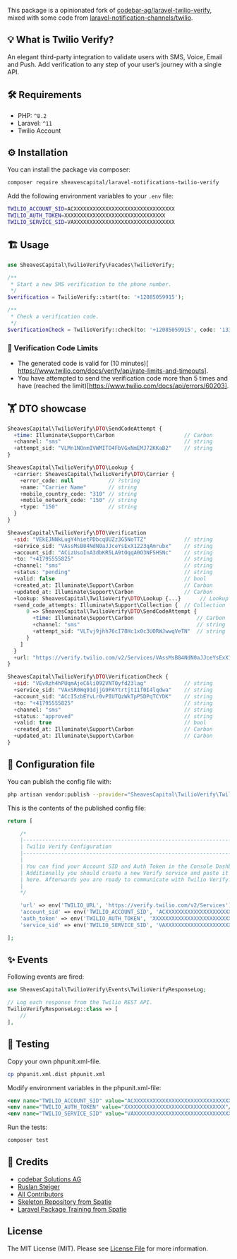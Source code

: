 
This package is a opinionated fork of [codebar-ag/laravel-twilio-verify](https://github.com/codebar-ag/laravel-twilio-verify), mixed with some code from [laravel-notification-channels/twilio](https://github.com/laravel-notification-channels/twilio).


## 💡 What is Twilio Verify?
An elegant third-party integration to validate users with SMS, Voice, Email and
Push. Add verification to any step of your user‘s journey with a single API.

## 🛠 Requirements

- PHP: `^8.2`
- Laravel: `^11`
- Twilio Account

## ⚙️ Installation

You can install the package via composer:

```bash
composer require sheavescapital/laravel-notifications-twilio-verify
```

Add the following environment variables to your `.env` file:

```bash
TWILIO_ACCOUNT_SID=ACXXXXXXXXXXXXXXXXXXXXXXXXXXXXXXXX
TWILIO_AUTH_TOKEN=XXXXXXXXXXXXXXXXXXXXXXXXXXXXXXXX
TWILIO_SERVICE_SID=VAXXXXXXXXXXXXXXXXXXXXXXXXXXXXXXXX
```

## 🏗 Usage

```php
use SheavesCapital\TwilioVerify\Facades\TwilioVerify;

/**
 * Start a new SMS verification to the phone number.
 */
$verification = TwilioVerify::start(to: '+12085059915');

/**
 * Check a verification code.
 */
$verificationCheck = TwilioVerify::check(to: '+12085059915', code: '1337');
```

### 🔢 Verification Code Limits

- The generated code is valid for (10 minutes)[ https://www.twilio.com/docs/verify/api/rate-limits-and-timeouts].
- You have attempted to send the verification code more than 5 times and have
  (reached the limit)[https://www.twilio.com/docs/api/errors/60203].
  
## 🏋️ DTO showcase

```php
SheavesCapital\TwilioVerify\DTO\SendCodeAttempt {
  +time: Illuminate\Support\Carbon                      // Carbon
  +channel: "sms"                                       // string
  +attempt_sid: "VLMn1NOnmIVWMITO4FbVGxNmEMJ72KKaB2"    // string
}
```

```php 
SheavesCapital\TwilioVerify\DTO\Lookup {
  +carrier: SheavesCapital\TwilioVerify\DTO\Carrier {
    +error_code: null           // ?string
    +name: "Carrier Name"       // string
    +mobile_country_code: "310" // string
    +mobile_network_code: "150" // string
    +type: "150"                // string
  }
}
```

```php
SheavesCapital\TwilioVerify\DTO\Verification
  +sid: "VEkEJNNkLugY4hietPDbcqUUZz3G5NoTTZ"            // string
  +service_sid: "VAssMsB84NdN0aJJceYsExX1223qAmrubx"    // string
  +account_sid: "ACizUsoInA3dbKR5LA9tOqqA0O3NFSHSNc"    // string
  +to: "+41795555825"                                   // string
  +channel: "sms"                                       // string
  +status: "pending"                                    // string
  +valid: false                                         // bool
  +created_at: Illuminate\Support\Carbon                // Carbon
  +updated_at: Illuminate\Support\Carbon                // Carbon
  +lookup: SheavesCapital\TwilioVerify\DTO\Lookup {...}      // Lookup
  +send_code_attempts: Illuminate\Support\Collection {  // Collection
      0 => SheavesCapital\TwilioVerify\DTO\SendCodeAttempt {
        +time: Illuminate\Support\Carbon                    // Carbon
        +channel: "sms"                                     // string
        +attempt_sid: "VLTvj9jhh76cI78Hc1x0c3UORWJwwqVeTN"  // string
      }
    ]
  }
  +url: "https://verify.twilio.com/v2/Services/VAssMsB84NdN0aJJceYsExX1223qAmrubx/Verifications" // string
}
```

```php
SheavesCapital\TwilioVerify\DTO\VerificationCheck {
  +sid: "VEvRzh4hPUqmAjeC6li092VNT0yfd23lag"            // string
  +service_sid: "VAxSR0Wq91djjG9PAYtrtjt11f0I4lqdwa"    // string
  +account_sid: "ACcI5zbEYvLr0vPIUTQzWkTpP5DPqTCYDK"    // string
  +to: "+41795555825"                                   // string
  +channel: "sms"                                       // string
  +status: "approved"                                   // string
  +valid: true                                          // bool
  +created_at: Illuminate\Support\Carbon                // Carbon
  +updated_at: Illuminate\Support\Carbon                // Carbon
}
```

## 🔧 Configuration file

You can publish the config file with:

```bash
php artisan vendor:publish --provider="SheavesCapital\TwilioVerify\TwilioVerifyServiceProvider" --tag="laravel-notifications-twilio-verify-config"
```

This is the contents of the published config file:

```php
return [

    /*
    |--------------------------------------------------------------------------
    | Twilio Verify Configuration
    |--------------------------------------------------------------------------
    |
    | You can find your Account SID and Auth Token in the Console Dashboard.
    | Additionally you should create a new Verify service and paste it in
    | here. Afterwards you are ready to communicate with Twilio Verify.
    |
    */

    'url' => env('TWILIO_URL', 'https://verify.twilio.com/v2/Services'),
    'account_sid' => env('TWILIO_ACCOUNT_SID', 'ACXXXXXXXXXXXXXXXXXXXXXXXXXXXXXXXX'),
    'auth_token' => env('TWILIO_AUTH_TOKEN', 'XXXXXXXXXXXXXXXXXXXXXXXXXXXXXXXX'),
    'service_sid' => env('TWILIO_SERVICE_SID', 'VAXXXXXXXXXXXXXXXXXXXXXXXXXXXXXXXX'),

];
```

## ✨ Events

Following events are fired:

```php 
use SheavesCapital\TwilioVerify\Events\TwilioVerifyResponseLog;

// Log each response from the Twilio REST API.
TwilioVerifyResponseLog::class => [
    //
],
```

## 🚧 Testing

Copy your own phpunit.xml-file.
```bash
cp phpunit.xml.dist phpunit.xml
```

Modify environment variables in the phpunit.xml-file:
```xml
<env name="TWILIO_ACCOUNT_SID" value="ACXXXXXXXXXXXXXXXXXXXXXXXXXXXXXXXX"/>
<env name="TWILIO_AUTH_TOKEN" value="XXXXXXXXXXXXXXXXXXXXXXXXXXXXXXXX"/>
<env name="TWILIO_SERVICE_SID" value="VAXXXXXXXXXXXXXXXXXXXXXXXXXXXXXXXX"/>
```

Run the tests:
```bash
composer test
```


## 🙏 Credits

- [codebar Solutions AG](https://github.com/codebar-ag)
- [Ruslan Steiger](https://github.com/SuddenlyRust)
- [All Contributors](../../contributors)
- [Skeleton Repository from Spatie](https://github.com/spatie/package-skeleton-laravel)
- [Laravel Package Training from Spatie](https://spatie.be/videos/laravel-package-training)

## License

The MIT License (MIT). Please see [License File](LICENSE.md) for more information.
